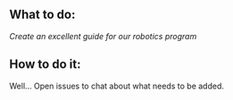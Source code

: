 ## What to do:
_Create an excellent guide for our robotics program_
## How to do it:
Well... Open issues to chat about what needs to be added.
